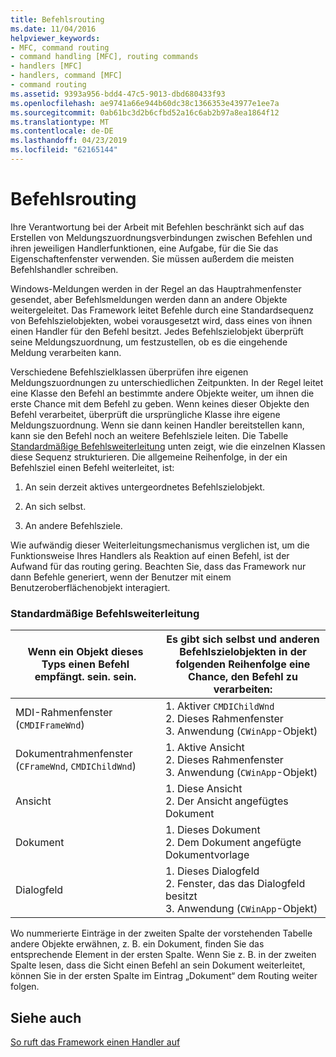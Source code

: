 ```yaml
---
title: Befehlsrouting
ms.date: 11/04/2016
helpviewer_keywords:
- MFC, command routing
- command handling [MFC], routing commands
- handlers [MFC]
- handlers, command [MFC]
- command routing
ms.assetid: 9393a956-bdd4-47c5-9013-dbd680433f93
ms.openlocfilehash: ae9741a66e944b60dc38c1366353e43977e1ee7a
ms.sourcegitcommit: 0ab61bc3d2b6cfbd52a16c6ab2b97a8ea1864f12
ms.translationtype: MT
ms.contentlocale: de-DE
ms.lasthandoff: 04/23/2019
ms.locfileid: "62165144"
---
```

# <a name="command-routing"></a>Befehlsrouting

Ihre Verantwortung bei der Arbeit mit Befehlen beschränkt sich auf das Erstellen von Meldungszuordnungsverbindungen zwischen Befehlen und ihren jeweiligen Handlerfunktionen, eine Aufgabe, für die Sie das Eigenschaftenfenster verwenden. Sie müssen außerdem die meisten Befehlshandler schreiben.

Windows-Meldungen werden in der Regel an das Hauptrahmenfenster gesendet, aber Befehlsmeldungen werden dann an andere Objekte weitergeleitet. Das Framework leitet Befehle durch eine Standardsequenz von Befehlszielobjekten, wobei vorausgesetzt wird, dass eines von ihnen einen Handler für den Befehl besitzt. Jedes Befehlszielobjekt überprüft seine Meldungszuordnung, um festzustellen, ob es die eingehende Meldung verarbeiten kann.

Verschiedene Befehlszielklassen überprüfen ihre eigenen Meldungszuordnungen zu unterschiedlichen Zeitpunkten. In der Regel leitet eine Klasse den Befehl an bestimmte andere Objekte weiter, um ihnen die erste Chance mit dem Befehl zu geben. Wenn keines dieser Objekte den Befehl verarbeitet, überprüft die ursprüngliche Klasse ihre eigene Meldungszuordnung. Wenn sie dann keinen Handler bereitstellen kann, kann sie den Befehl noch an weitere Befehlsziele leiten. Die Tabelle [Standardmäßige Befehlsweiterleitung](#_core_standard_command_route) unten zeigt, wie die einzelnen Klassen diese Sequenz strukturieren. Die allgemeine Reihenfolge, in der ein Befehlsziel einen Befehl weiterleitet, ist:

1. An sein derzeit aktives untergeordnetes Befehlszielobjekt.

1. An sich selbst.

1. An andere Befehlsziele.

Wie aufwändig dieser Weiterleitungsmechanismus verglichen ist, um die Funktionsweise Ihres Handlers als Reaktion auf einen Befehl, ist der Aufwand für das routing gering. Beachten Sie, dass das Framework nur dann Befehle generiert, wenn der Benutzer mit einem Benutzeroberflächenobjekt interagiert.

### <a name="_core_standard_command_route"></a> Standardmäßige Befehlsweiterleitung

|Wenn ein Objekt dieses Typs einen Befehl empfängt. sein. sein.|Es gibt sich selbst und anderen Befehlszielobjekten in der folgenden Reihenfolge eine Chance, den Befehl zu verarbeiten:|
|----------------------------------------------------------|-----------------------------------------------------------------------------------------------------|
|MDI-Rahmenfenster (`CMDIFrameWnd`)|1.  Aktiver `CMDIChildWnd`<br />2.  Dieses Rahmenfenster<br />3.  Anwendung (`CWinApp`-Objekt)|
|Dokumentrahmenfenster (`CFrameWnd`, `CMDIChildWnd`)|1.  Aktive Ansicht<br />2.  Dieses Rahmenfenster<br />3.  Anwendung (`CWinApp`-Objekt)|
|Ansicht|1.  Diese Ansicht<br />2.  Der Ansicht angefügtes Dokument|
|Dokument|1.  Dieses Dokument<br />2.  Dem Dokument angefügte Dokumentvorlage|
|Dialogfeld|1.  Dieses Dialogfeld<br />2.  Fenster, das das Dialogfeld besitzt<br />3.  Anwendung (`CWinApp`-Objekt)|

Wo nummerierte Einträge in der zweiten Spalte der vorstehenden Tabelle andere Objekte erwähnen, z. B. ein Dokument, finden Sie das entsprechende Element in der ersten Spalte. Wenn Sie z. B. in der zweiten Spalte lesen, dass die Sicht einen Befehl an sein Dokument weiterleitet, können Sie in der ersten Spalte im Eintrag „Dokument“ dem Routing weiter folgen.

## <a name="see-also"></a>Siehe auch

[So ruft das Framework einen Handler auf](../mfc/how-the-framework-calls-a-handler.md)
